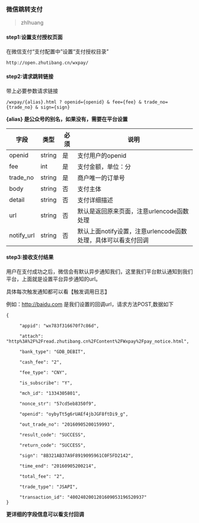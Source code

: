 ### 微信跳转支付 
>zhlhuang

#### step1:设置支付授权页面

在微信支付“支付配置中”设置“支付授权目录”

`http://open.zhutibang.cn/wxpay/`

#### step2:请求跳转链接

带上必要参数请求链接

`/wxpay/{alias}.html ? openid={openid} & fee={fee} & trade_no={trade_no} & sign={sign}`

**{alias} 是公众号的别名，如果没有，需要在平台设置**

字段 | 类型|必须|说明
---|---|---|---
openid| string |是|支付用户的openid
fee| int|是|	支付金额，单位：分
trade_no|string|是|商户唯一的订单号
body|string|否|支付主体
detail|string|否|支付详细描述
url	|string	|否	|默认是返回原来页面，注意urlencode函数处理
notify_url|string|否|默认上面notify设置，注意urlencode函数处理，具体可以看支付回调

#### step3:接收支付结果

用户在支付成功之后，微信会有默认异步通知我们，这里我们平台默认通知到我们平台，上面就是设置平台异步通知的url。

具体每次触发通知都可以看【触发调用日志】

例如：http://baidu.com 是我们设置的回调url，请求方法POST,数据如下

```
{
     
     "appid": "wx783f316670f7c86d",
     
     "attach": "http%3A%2F%2Fread.zhutibang.cn%2FContent%2FWxpay%2Fpay_notice.html",
     
     "bank_type": "GDB_DEBIT",
     
     "cash_fee": "2",
     
     "fee_type": "CNY",
     
     "is_subscribe": "Y",
     
     "mch_id": "1334305801",
     
     "nonce_str": "57cd5eb8350f9",
     
     "openid": "oybyTt5g6rUAEf4jbJGF8ftDi9_g",
     
     "out_trade_no": "20160905200159993",
     
     "result_code": "SUCCESS",
     
     "return_code": "SUCCESS",
     
     "sign": "8B321AB37A9F8919095961C0F5FD2142",
     
     "time_end": "20160905200214",
     
     "total_fee": "2",
     
     "trade_type": "JSAPI",
     
     "transaction_id": "4002402001201609053196520937"
}
```

**更详细的字段信息可以看支付回调** 